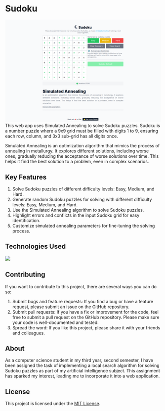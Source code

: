 # Sudoku

![screencapture-sudoku](/public/screencapture-sudoku.png)  
This web app uses Simulated Annealing to solve Sudoku puzzles. Sudoku is a number puzzle where a 9x9 grid must be filled with digits 1 to 9, ensuring each row, column, and 3x3 sub-grid has all digits once.

Simulated Annealing is an optimization algorithm that mimics the process of annealing in metallurgy. It explores different solutions, including worse ones, gradually reducing the acceptance of worse solutions over time. This helps it find the best solution to a problem, even in complex scenarios.

## Key Features

1.  Solve Sudoku puzzles of different difficulty levels: Easy, Medium, and Hard.
2.  Generate random Sudoku puzzles for solving with different difficulty levels: Easy, Medium, and Hard.
3.  Use the Simulated Annealing algorithm to solve Sudoku puzzles.
4.  Highlight errors and conflicts in the input Sudoku grid for easy identification.
5.  Customize simulated annealing parameters for fine-tuning the solving process.

## Technologies Used

<img  src="https://skillicons.dev/icons?i=html,css,react,ts,nodejs,netlify&perline=7"/>

## Contributing

If you want to contribute to this project, there are several ways you can do so:

1.  Submit bugs and feature requests: If you find a bug or have a feature request, please submit an issue on the GitHub repository.
2.  Submit pull requests: If you have a fix or improvement for the code, feel free to submit a pull request on the GitHub repository. Please make sure your code is well-documented and tested.
3.  Spread the word: If you like this project, please share it with your friends and colleagues.

## About

As a computer science student in my third year, second semester, I have been assigned the task of implementing a local search algorithm for solving Sudoku puzzles as part of my artificial intelligence subject. This assignment has sparked my interest, leading me to incorporate it into a web application.

## License

This project is licensed under the [MIT License](LICENSE).
